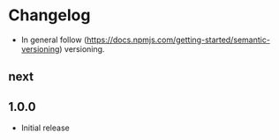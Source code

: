 # Changelog

* In general follow (https://docs.npmjs.com/getting-started/semantic-versioning) versioning.

## next

## 1.0.0
* Initial release
